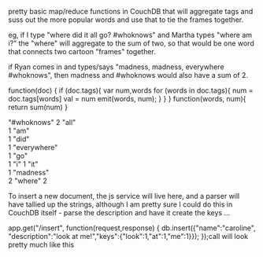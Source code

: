 pretty basic map/reduce functions in CouchDB that will aggregate tags and suss out the more popular words
and use that to tie the frames together.

eg, if I type "where did it all go? #whoknows"
and Martha types "where am i?"
the "where" will aggregate to the sum of two, so that would be one word that connects two cartoon
"frames" together.

if Ryan comes in and types/says "madness, madness, everywhere #whoknows", then madness and #whoknows would also
have a sum of 2.	

function(doc) {
  if (doc.tags){
	var num,words
	for (words in doc.tags){
		num = doc.tags[words]
		val = num
		emit(words, num);
	}
	}
}
function(words, num){
	return sum(num)
}

"#whoknows"	
2
"all"	
1
"am"	
1
"did"	
1
"everywhere"	
1
"go"	
1
"i"	
1
"it"	
1
"madness"	
2
"where"	
2


To insert a new document, the js service will live here, and a parser will have tallied up the strings,
although I am pretty sure I could do this in CouchDB itself - parse the description and have it create
the keys ...

app.get("/insert", function(request,response) {
    	db.insert({"name":"caroline", "description":"look at me!","keys":{"look":1,"at":1,"me":1}});
    });call will look pretty much like this